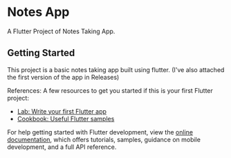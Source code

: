 # Notes App

A Flutter Project of Notes Taking App.

## Getting Started

This project is a basic notes taking app built using flutter.
(I've also attached the first version of the app in Releases)

References:
A few resources to get you started if this is your first Flutter project:

- [Lab: Write your first Flutter app](https://docs.flutter.dev/get-started/codelab)
- [Cookbook: Useful Flutter samples](https://docs.flutter.dev/cookbook)

For help getting started with Flutter development, view the
[online documentation](https://docs.flutter.dev/), which offers tutorials,
samples, guidance on mobile development, and a full API reference.
